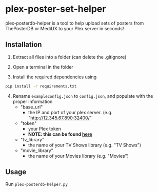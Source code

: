 # plex-poster-set-helper

plex-posterdb-helper is a tool to help upload sets of posters from ThePosterDB or MediUX to your Plex server in seconds!

## Installation

1. Extract all files into a folder (can delete the .gitignore)

2. Open a terminal in the folder

3. Install the required dependencies using

```bash
pip install -r requirements.txt
```

4. Rename `exampleconfig.json` to `config.json`, and populate with the proper information
   - "base_url"
        - the IP and port of your plex server. (e.g. "http://12.345.67.890:32400/"
   - "token"
        - your Plex token
        - **NOTE: this can be found [here](https://support.plex.tv/articles/204059436-finding-an-authentication-token-x-plex-token/)**
   - "tv_library"
        - the name of your TV Shows library (e.g. "TV Shows")
    - "movie_library"
        - the name of your Movies library (e.g. "Movies")

## Usage

Run `plex-posterdb-helper.py`

